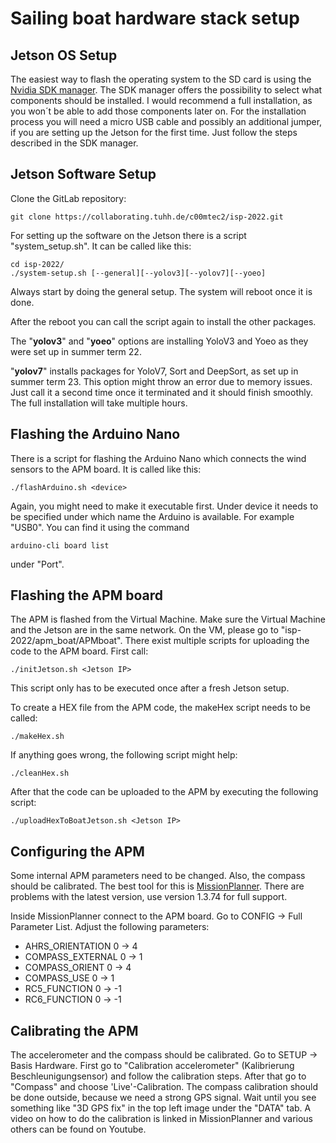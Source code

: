 # Sailing boat hardware stack setup

## Jetson OS Setup

The easiest way to flash the operating system to the SD card is using the [Nvidia SDK manager](https://developer.nvidia.com/drive/sdk-manager). The SDK manager offers the possibility to select what components should be installed. I would recommend a full installation, as you won´t be able to add those components later on. For the installation process you will need a micro USB cable and possibly an additional jumper, if you are setting up the Jetson for the first time. Just follow the steps described in the SDK manager.

## Jetson Software Setup

Clone the GitLab repository:
```
git clone https://collaborating.tuhh.de/c00mtec2/isp-2022.git
```

For setting up the software on the Jetson there is a script "system_setup.sh". It can be called like this:

```
cd isp-2022/
./system-setup.sh [--general][--yolov3][--yolov7][--yoeo]
```
Always start by doing the general setup. The system will reboot once it is done.

After the reboot you can call the script again to install the other packages.

The "**yolov3**" and "**yoeo**" options are installing YoloV3 and Yoeo as they were set up in summer term 22.

"**yolov7**" installs packages for YoloV7, Sort and DeepSort, as set up in summer term 23.
This option might throw an error due to memory issues. Just call it a second time once it terminated and it should finish smoothly. The full installation will take multiple hours.

## Flashing the Arduino Nano

There is a script for flashing the Arduino Nano which connects the wind sensors to the APM board. It is called like this:

```
./flashArduino.sh <device>
```
Again, you might need to make it executable first. Under device it needs to be specified under which name the Arduino is available. For example "USB0". You can find it using the command
```
arduino-cli board list
```
under "Port".

## Flashing the APM board

The APM is flashed from the Virtual Machine. Make sure the Virtual Machine and the Jetson are in the same network. On the VM, please go to "isp-2022/apm_boat/APMboat".
There exist multiple scripts for uploading the code to the APM board. First call:
```
./initJetson.sh <Jetson IP>
```
This script only has to be executed once after a fresh Jetson setup.

To create a HEX file from the APM code, the makeHex script needs to be called:
```
./makeHex.sh
```
If anything goes wrong, the following script might help:
```
./cleanHex.sh
```
After that the code can be uploaded to the APM by executing the following script:
```
./uploadHexToBoatJetson.sh <Jetson IP>
```

## Configuring the APM

Some internal APM parameters need to be changed. Also, the compass should be calibrated. The best tool for this is [MissionPlanner](https://firmware.ardupilot.org/Tools/MissionPlanner/archive/). There are problems with the latest version, use version 1.3.74 for full support.

Inside MissionPlanner connect to the APM board. Go to CONFIG -> Full Parameter List.
Adjust the following parameters:
- AHRS_ORIENTATION 0 -> 4
- COMPASS_EXTERNAL 0 -> 1
- COMPASS_ORIENT 0 -> 4
- COMPASS_USE 0 -> 1
- RC5_FUNCTION 0 -> -1
- RC6_FUNCTION 0 -> -1

## Calibrating the APM

The accelerometer and the compass should be calibrated. Go to SETUP -> Basis Hardware. First go to "Calibration accelerometer" (Kalibrierung Beschleunigungsensor) and follow the calibration steps. After that go to "Compass" and choose 'Live'-Calibration. The compass calibration should be done outside, because we need a strong GPS signal. Wait until you see something like "3D GPS fix" in the top left image under the "DATA" tab. A video on how to do the calibration is linked in MissionPlanner and various others can be found on Youtube.